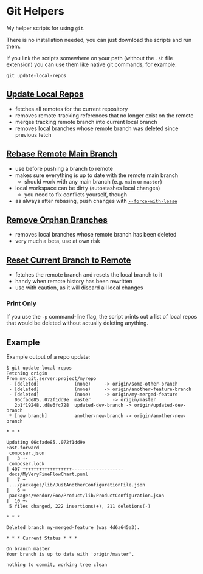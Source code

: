 # Git Helpers

My helper scripts for using `git`.

There is no installation needed, you can just download the scripts and run them.

If you link the scripts somewhere on your path (without the `.sh` file extension) you can use them like native git commands, for example:

```shell
git update-local-repos
```

## [Update Local Repos](git-update-local-repos.sh)

- fetches all remotes for the current repository
- removes remote-tracking references that no longer exist on the remote
- merges tracking remote branch into current local branch
- removes local branches whose remote branch was deleted since previous fetch

## [Rebase Remote Main Branch](git-rebase-remote-main.sh)

- use before pushing a branch to remote
- makes sure everything is up to date with the remote main branch
  - should work with any main branch (e.g. `main` or `master`)
- local workspace can be dirty (autostashes local changes)
  - you need to fix conflicts yourself, though
- as always after rebasing, push changes with [`--force-with-lease`](https://git-scm.com/docs/git-push#Documentation/git-push.txt---force-with-leaseltrefnamegt)

## [Remove Orphan Branches](git-remove-orphan-branches.sh)

- removes local branches whose remote branch has been deleted
- very much a beta, use at own risk

## [Reset Current Branch to Remote](git-reset-to-remote.sh)

- fetches the remote branch and resets the local branch to it
- handy when remote history has been rewritten
- use with caution, as it will discard all local changes

### Print Only

If you use the `-p` command-line flag, the script prints out a list of local repos that would be deleted without actually deleting anything.

## Example

Example output of a repo update:

```shell
$ git update-local-repos
Fetching origin
From my.git.server:project/myrepo
 - [deleted]             (none)     -> origin/some-other-branch
 - [deleted]             (none)     -> origin/another-feature-branch
 - [deleted]             (none)     -> origin/my-merged-feature
   06cfade85..072f1dd9e  master        -> origin/master
   2b1f19248..d8e6fc728  updated-dev-branch -> origin/updated-dev-branch
 * [new branch]          another-new-branch -> origin/another-new-branch

* * *

Updating 06cfade85..072f1dd9e
Fast-forward
 composer.json                                                                 |   3 +-
 composer.lock                                                                 | 407 ++++++++++++++++++-------------------
 docs/MyVeryFineFlowChart.puml                                                 |   7 +
 .../packages/lib/JustAnotherConfigurationFile.json                            |   6 +
 packages/vendor/Foo/Product/lib/ProductConfiguration.json                     |  10 +-
 5 files changed, 222 insertions(+), 211 deletions(-)

* * *

Deleted branch my-merged-feature (was 4d6a645a3).

* * * Current Status * * *

On branch master
Your branch is up to date with 'origin/master'.

nothing to commit, working tree clean
```
